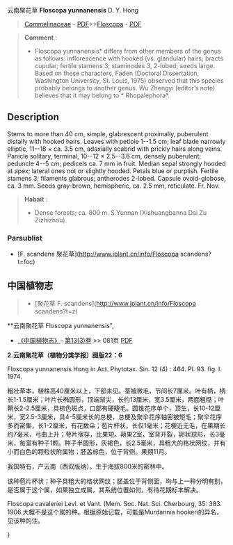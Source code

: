 云南聚花草 **Floscopa yunnanensis** D. Y. Hong

> [Commelinaceae](http://www.iplant.cn/info/Commelinaceae?t=foc) - [PDF](http://www.iplant.cn/foc/pdf/Commelinaceae.pdf)>>[Floscopa](http://www.iplant.cn/info/Floscopa?t=foc) - [PDF](http://www.iplant.cn/foc/pdf/Floscopa.pdf)


> **Comment** : 
> * Floscopa yunnanensis* differs from other members of the genus as follows: inflorescence with hooked (vs. glandular) hairs; bracts cupular; fertile stamens 3; staminodes 3, 2-lobed; seeds large. Based on these characters, Faden (Doctoral Dissertation, Washington University, St. Louis, 1975) observed that this species probably belongs to another genus. Wu Zhengyi (editor’s note) believes that it may belong to * Rhopalephora*.

## Description

Stems to more than 40 cm, simple, glabrescent proximally, puberulent distally with hooked hairs. Leaves with petiole 1--1.5 cm; leaf blade narrowly elliptic, 11--18 × ca. 3.5 cm, adaxially scabrid with prickly hairs along veins. Panicle solitary, terminal, 10--12 × 2.5--3.6 cm, densely puberulent; peduncle 4--5 cm; pedicels ca. 7 mm in fruit. Median sepal strongly hooded at apex; lateral ones not or slightly hooded. Petals blue or purplish. Fertile stamens 3; filaments glabrous; antherodes 2-lobed. Capsule ovoid-globose, ca. 3 mm. Seeds gray-brown, hemispheric, ca. 2.5 mm, reticulate. Fr. Nov.


> **Habait** : 
>* Dense forests; ca. 800 m. S Yunnan (Xishuangbanna Dai Zu Zizhizhou).



### Parsublist

* [F.  scandens  聚花草](http://www.iplant.cn/info/Floscopa scandens?t=foc)

## 中国植物志

> * [聚花草  F.  scandens](http://www.iplant.cn/info/Floscopa scandens?t=z)


**云南聚花草 Floscopa yunnanensis",



* [《中国植物志》](http://www.iplant.cn/frps)- [第13(3)卷](http://www.iplant.cn/frps/vol/13(3)) >> 081页 [PDF](http://www.iplant.cn/frps/pdf/13(3)/081a.pdf)


**2.云南聚花草（植物分类学报）图版22：6**

Floscopa yunnanensis Hong in Act. Phytotax. Sin. 12 (4) : 464. Pl. 93. fig. l. 1974.

粗壮草本，植株高40厘米以上，下部未见。茎被微毛，节间长7厘米。叶有柄，柄长1-1.5厘米；叶片长椭圆形，顶端渐尖，长约13厘米，宽3.5厘米，两面粗糙；叶鞘长2-2.5厘米，具棕色斑点，口部有硬睫毛。圆锥花序单个，顶生，长10-12厘米，宽2.5-3厘米，具4-5厘米长的总梗，总梗及聚伞花序轴密被短毛；聚伞花序多而密集，长1-2厘米，有花数朵；苞片杯状，长仅1毫米；花梗近无毛，在果期长约7毫米，弓曲上升；萼片宿存，比果短。蒴果2室，室背开裂，卵状球形，长3毫米，每室有种子1颗。种子半圆形，灰褐色，长2.5毫米，具粗大的格状网纹，并有小而白色的颗粒状附属物；胚盖棕色，位于背侧。果期11月。

我国特有，产云南（西双版纳）。生于海拔800米的密林中。

该种苞片杯状；种子具粗大的格状网纹；胚盖位于背侧面，均与上一种分明有别，是否属于这个属，如果独立成属，其系统位置如何，有待花期标本解决。

Floscopa cavaleriei Levl. et Vant. (Mem. Soc. Nat. Sci. Cherbourg, 35: 383. 1906.大概不是这个属的种。根据原始记载，可能是Murdannia hookeri的异名，见该种的注。



}
